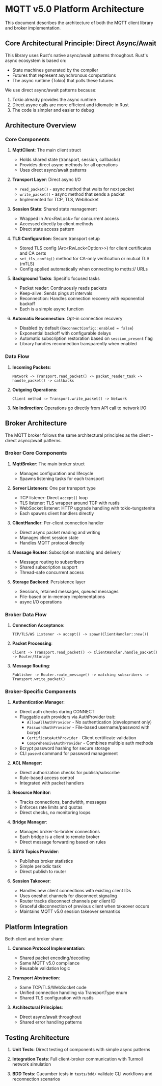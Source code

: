# MQTT v5.0 Platform Architecture

This document describes the architecture of both the MQTT client library and broker implementation.

## Core Architectural Principle: Direct Async/Await

This library uses Rust's native async/await patterns throughout. Rust's async ecosystem is based on:

- State machines generated by the compiler
- Futures that represent asynchronous computations
- The async runtime (Tokio) that polls these futures

We use direct async/await patterns because:

1. Tokio already provides the async runtime
2. Direct async calls are more efficient and idiomatic in Rust
3. The code is simpler and easier to debug

## Architecture Overview

### Core Components

1. **MqttClient**: The main client struct

   - Holds shared state (transport, session, callbacks)
   - Provides direct async methods for all operations
   - Uses direct async/await patterns

2. **Transport Layer**: Direct async I/O

   - `read_packet()` - async method that waits for next packet
   - `write_packet()` - async method that sends a packet
   - Implemented for TCP, TLS, WebSocket

3. **Session State**: Shared state management

   - Wrapped in Arc<RwLock<T>> for concurrent access
   - Accessed directly by client methods
   - Direct state access pattern

4. **TLS Configuration**: Secure transport setup

   - Stored TLS config (Arc<RwLock<Option<TlsConfig>>>) for client certificates and CA certs
   - `set_tls_config()` method for CA-only verification or mutual TLS (mTLS)
   - Config applied automatically when connecting to mqtts:// URLs

5. **Background Tasks**: Specific focused tasks
   - Packet reader: Continuously reads packets
   - Keep-alive: Sends pings at intervals
   - Reconnection: Handles connection recovery with exponential backoff
   - Each is a simple async function

6. **Automatic Reconnection**: Opt-in connection recovery
   - Disabled by default (`ReconnectConfig::enabled = false`)
   - Exponential backoff with configurable delays
   - Automatic subscription restoration based on `session_present` flag
   - Library handles reconnection transparently when enabled

### Data Flow

1. **Incoming Packets**:

   ```
   Network -> Transport.read_packet() -> packet_reader_task -> handle_packet() -> callbacks
   ```

2. **Outgoing Operations**:

   ```
   Client method -> Transport.write_packet() -> Network
   ```

3. **No Indirection**: Operations go directly from API call to network I/O

## Broker Architecture

The MQTT broker follows the same architectural principles as the client - direct async/await patterns.

### Broker Core Components

1. **MqttBroker**: The main broker struct

   - Manages configuration and lifecycle
   - Spawns listening tasks for each transport

2. **Server Listeners**: One per transport type

   - TCP listener: Direct `accept()` loop
   - TLS listener: TLS wrapper around TCP with rustls
   - WebSocket listener: HTTP upgrade handling with tokio-tungstenite
   - Each spawns client handlers directly

3. **ClientHandler**: Per-client connection handler

   - Direct async packet reading and writing
   - Manages client session state
   - Handles MQTT protocol directly

4. **Message Router**: Subscription matching and delivery

   - Message routing to subscribers
   - Shared subscription support
   - Thread-safe concurrent access

5. **Storage Backend**: Persistence layer
   - Sessions, retained messages, queued messages
   - File-based or in-memory implementations
   - async I/O operations

### Broker Data Flow

1. **Connection Acceptance**:

   ```
   TCP/TLS/WS Listener -> accept() -> spawn(ClientHandler::new())
   ```

2. **Packet Processing**:

   ```
   Client -> Transport.read_packet() -> ClientHandler.handle_packet() -> Router/Storage
   ```

3. **Message Routing**:
   ```
   Publisher -> Router.route_message() -> matching subscribers -> Transport.write_packet()
   ```

### Broker-Specific Components

1. **Authentication Manager**:

   - Direct auth checks during CONNECT
   - Pluggable auth providers via AuthProvider trait:
     - `AllowAllAuthProvider` - No authentication (development only)
     - `PasswordAuthProvider` - File-based username/password with bcrypt
     - `CertificateAuthProvider` - Client certificate validation
     - `ComprehensiveAuthProvider` - Combines multiple auth methods
   - Bcrypt password hashing for secure storage
   - CLI `passwd` command for password management

2. **ACL Manager**:

   - Direct authorization checks for publish/subscribe
   - Rule-based access control
   - Integrated with packet handlers

3. **Resource Monitor**:

   - Tracks connections, bandwidth, messages
   - Enforces rate limits and quotas
   - Direct checks, no monitoring loops

4. **Bridge Manager**:

   - Manages broker-to-broker connections
   - Each bridge is a client to remote broker
   - Direct message forwarding based on rules

5. **$SYS Topics Provider**:

   - Publishes broker statistics
   - Simple periodic task
   - Direct publish to router

6. **Session Takeover**:
   - Handles new client connections with existing client IDs
   - Uses oneshot channels for disconnect signaling
   - Router tracks disconnect channels per client ID
   - Graceful disconnection of previous client when takeover occurs
   - Maintains MQTT v5.0 session takeover semantics

## Platform Integration

Both client and broker share:

1. **Common Protocol Implementation**:

   - Shared packet encoding/decoding
   - Same MQTT v5.0 compliance
   - Reusable validation logic

2. **Transport Abstraction**:

   - Same TCP/TLS/WebSocket code
   - Unified connection handling via TransportType enum
   - Shared TLS configuration with rustls

3. **Architectural Principles**:
   - Direct async/await throughout
   - Shared error handling patterns

## Testing Architecture

1. **Unit Tests**: Direct testing of components with simple async patterns

2. **Integration Tests**: Full client-broker communication with Turmoil network simulation

3. **BDD Tests**: Cucumber tests in `tests/bdd/` validate CLI workflows and reconnection scenarios
